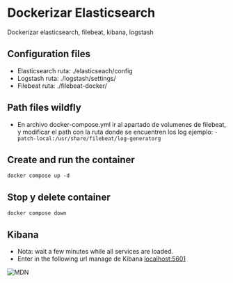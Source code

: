 # Dockerizar Elasticsearch
Dockerizar elasticsearch, filebeat, kibana, logstash

## Configuration files

- Elasticsearch ruta: ./elasticseach/config
- Logstash ruta: ./logstash/settings/
- Filebeat ruta: ./filebeat-docker/

## Path files wildfly
 - En archivo docker-compose.yml ir al apartado de volumenes de filebeat, y modificar el path con la ruta donde se encuentren los log ejemplo: ```- patch-local:/usr/share/filebeat/log-generatorg```

## Create and run the container 

```docker compose up -d```


## Stop y delete container 

```docker compose down```


## Kibana 
- Nota: wait a few minutes while all services are loaded.
- Enter in the following url manage de Kibana
[localhost:5601](http://localhost:5601/)


<img src="./kibana.png" alt="MDN" />